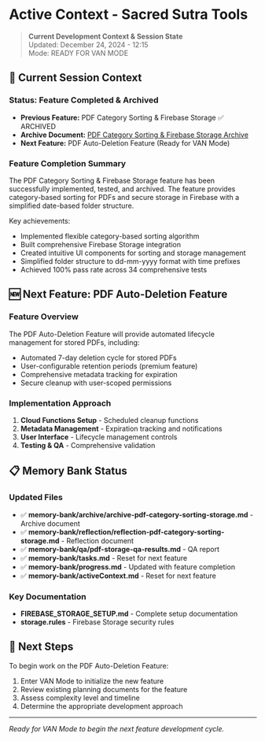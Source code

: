 # Active Context - Sacred Sutra Tools

> **Current Development Context & Session State**  
> Updated: December 24, 2024 - 12:15  
> Mode: READY FOR VAN MODE

## 🎯 Current Session Context

### Status: Feature Completed & Archived
- **Previous Feature:** PDF Category Sorting & Firebase Storage ✅ ARCHIVED
- **Archive Document:** [PDF Category Sorting & Firebase Storage Archive](memory-bank/archive/archive-pdf-category-sorting-storage.md)
- **Next Feature:** PDF Auto-Deletion Feature (Ready for VAN Mode)

### Feature Completion Summary
The PDF Category Sorting & Firebase Storage feature has been successfully implemented, tested, and archived. The feature provides category-based sorting for PDFs and secure storage in Firebase with a simplified date-based folder structure.

Key achievements:
- Implemented flexible category-based sorting algorithm
- Built comprehensive Firebase Storage integration
- Created intuitive UI components for sorting and storage management
- Simplified folder structure to dd-mm-yyyy format with time prefixes
- Achieved 100% pass rate across 34 comprehensive tests

## 🆕 Next Feature: PDF Auto-Deletion Feature

### Feature Overview
The PDF Auto-Deletion Feature will provide automated lifecycle management for stored PDFs, including:
- Automated 7-day deletion cycle for stored PDFs
- User-configurable retention periods (premium feature)
- Comprehensive metadata tracking for expiration
- Secure cleanup with user-scoped permissions

### Implementation Approach
1. **Cloud Functions Setup** - Scheduled cleanup functions
2. **Metadata Management** - Expiration tracking and notifications
3. **User Interface** - Lifecycle management controls
4. **Testing & QA** - Comprehensive validation

## 📋 Memory Bank Status

### Updated Files
- ✅ **memory-bank/archive/archive-pdf-category-sorting-storage.md** - Archive document
- ✅ **memory-bank/reflection/reflection-pdf-category-sorting-storage.md** - Reflection document
- ✅ **memory-bank/qa/pdf-storage-qa-results.md** - QA report
- ✅ **memory-bank/tasks.md** - Reset for next feature
- ✅ **memory-bank/progress.md** - Updated with feature completion
- ✅ **memory-bank/activeContext.md** - Reset for next feature

### Key Documentation
- **FIREBASE_STORAGE_SETUP.md** - Complete setup documentation
- **storage.rules** - Firebase Storage security rules

## 🚀 Next Steps

To begin work on the PDF Auto-Deletion Feature:
1. Enter VAN Mode to initialize the new feature
2. Review existing planning documents for the feature
3. Assess complexity level and timeline
4. Determine the appropriate development approach

---

*Ready for VAN Mode to begin the next feature development cycle.*
